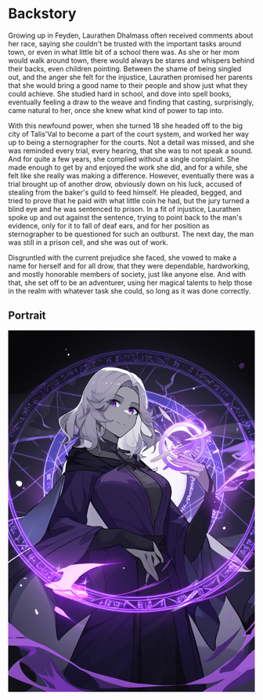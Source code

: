 # Backstory

Growing up in Feyden, Laurathen Dhalmass often received comments about her race,
saying she couldn't be trusted with the important tasks around town, or even in
what little bit of a school there was. As she or her mom would walk around town,
there would always be stares and whispers behind their backs, even children
pointing. Between the shame of being singled out, and the anger she felt for the
injustice, Laurathen promised her parents that she would bring a good name to
their people and show just what they could achieve. She studied hard in school,
and dove into spell books, eventually feeling a draw to the weave and finding
that casting, surprisingly, came natural to her, once she knew what kind of
power to tap into.

With this newfound power, when she turned 18 she headed off to the big city of
Talis'Val to become a part of the court system, and worked her way up to being a
sternographer for the courts. Not a detail was missed, and she was reminded
every trial, every hearing, that she was to not speak a sound. And for quite a
few years, she complied without a single complaint. She made enough to get by
and enjoyed the work she did, and for a while, she felt like she really was
making a difference. However, eventually there was a trial brought up of another
drow, obviously down on his luck, accused of stealing from the baker's guild to
feed himself. He pleaded, begged, and tried to prove that he paid with what
little coin he had, but the jury turned a blind eye and he was sentenced to
prison. In a fit of injustice, Laurathen spoke up and out against the sentence,
trying to point back to the man's evidence, only for it to fall of deaf ears,
and for her position as sternographer to be questioned for such an outburst. The
next day, the man was still in a prison cell, and she was out of work.

Disgruntled with the current prejudice she faced, she vowed to make a name for
herself and for all drow, that they were dependable, hardworking, and mostly
honorable members of society, just like anyone else. And with that, she set off
to be an adventurer, using her magical talents to help those in the realm with
whatever task she could, so long as it was done correctly.

## Portrait

![A woman with light gray skin and medium length gray hair in her young 30's wielding a mass of purple energy in front of a purple arcane circle](./laurathen.png)
